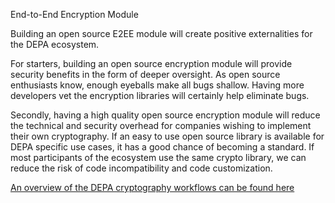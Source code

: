 End-to-End Encryption Module

Building an open source E2EE module will create positive externalities for the DEPA ecosystem. 

For starters, building an open source encryption module will provide security benefits in the form of deeper oversight. As open source enthusiasts know, enough eyeballs make all bugs shallow. Having more developers vet the encryption libraries will certainly help eliminate bugs.

Secondly, having a high quality open source encryption module will reduce the technical and security overhead for companies wishing to implement their own cryptography. If an easy to use open source library is available for DEPA specific use cases, it has a good chance of becoming a standard. If most participants of the ecosystem  use the same crypto library, we can reduce the risk of code incompatibility and code customization.

[An overview of the DEPA cryptography workflows can be found here](https://pdfhost.io/v/PIAeIEG0_NBFCAA__Security_Overview_1_1_1pdf.pdf)
